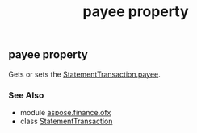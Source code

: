 ﻿---
title: payee property
second_title: Aspose.Finance for Python via .NET API References
description: 
type: docs
weight: 160
url: /python-net/aspose.finance.ofx/statementtransaction/payee/
is_root: false
---

## payee property


Gets or sets the [StatementTransaction.payee](/finance/python-net/aspose.finance.ofx/statementtransaction#payee).

### See Also
* module [aspose.finance.ofx](../../)
* class [StatementTransaction](/finance/python-net/aspose.finance.ofx/statementtransaction)
